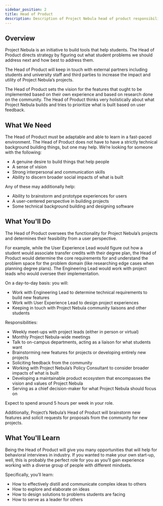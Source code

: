 ```yaml
---
sidebar_position: 2
title: Head of Product
description: Description of Project Nebula head of product responsibilities
---
```


## Overview

Project Nebula is an initiative to build tools that help students. The Head of Product directs strategy by figuring out what student problems we should address next and how best to address them.

The Head of Product will keep in touch with external partners including students and university staff and third parties to increase the impact and utility of Project Nebula’s projects.

The Head of Product sets the vision for the features that ought to be implemented based on their own experience and based on research done on the community. The Head of Product thinks very holistically about what Project Nebula builds and tries to prioritize what is built based on user feedback.

## What We Need

The Head of Product must be adaptable and able to learn in a fast-paced environment. The Head of Product does not have to have a strictly technical background building things, but one may help. We’re looking for someone with the following:

- A genuine desire to build things that help people
- A sense of vision
- Strong interpersonal and communication skills
- Ability to discern broader social impacts of what is built

Any of these may additionally help:

- Ability to brainstorm and prototype experiences for users
- A user-centered perspective in building projects
- Some technical background building and designing software

## What You'll Do

The Head of Product oversees the functionality for Project Nebula’s projects and determines their feasibility from a user perspective.

For example, while the User Experience Lead would figure out how a student would associate transfer credits with their degree plan, the Head of Product would determine the core requirements for and understand the problem space for the problem domain (like researching edge cases when planning degree plans). The Engineering Lead would work with project leads who would oversee their implementation.

On a day-to-day basis: you will:

- Work with Engineering Lead to determine technical requirements to build new features
- Work with User Experience Lead to design project experiences
- Keeping in touch with Project Nebula community liaisons and other students

Responsibilities:

- Weekly meet-ups with project leads (either in person or virtual)
- Monthly Project Nebula-wide meetings
- Talk to on-campus departments, acting as a liaison for what students want
- Brainstorming new features for projects or developing entirely new projects
- Soliciting feedback from the community
- Working with Project Nebula’s Policy Consultant to consider broader impacts of what is built
- Developing a maintainable product ecosystem that encompasses the vision and values of Project Nebula
- Serving as a chief decision-maker for what Project Nebula should focus on

Expect to spend around 5 hours per week in your role.

Additionally, Project’s Nebula’s Head of Product will brainstorm new features and solicit requests for proposals from the community for new projects.

## What You'll Learn

Being the Head of Product will give you many opportunities that will help for behavioral interviews in industry. If you wanted to make your own start-up, well, this is probably the perfect role for you as you’ll gain experience working with a diverse group of people with different mindsets.

Specifically, you’ll learn:

- How to effectively distill and communicate complex ideas to others
- How to explore and elaborate on ideas
- How to design solutions to problems students are facing
- How to serve as a leader for others
